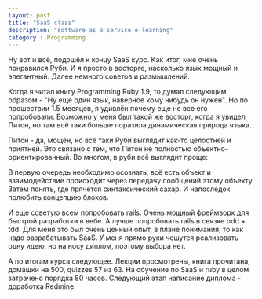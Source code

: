 ```yaml
---
layout: post
title: "SaaS class"
description: "software as a service e-learning"
category : Programming
---
```


Ну вот и всё, подошёл к концу SaaS курс. Как итог, мне очень понравился Руби. И я просто в восторге, насколько язык мощный и элегантный. Далее немного советов и размышлений.


Когда я читал книгу Programming Ruby 1.9, то думал следующим образом - "Ну еще один язык, наверное кому нибудь он нужен". Но по прошествии 1.5 месяцев, я удивлён почему еще не все его попробовали. Возможно у меня был такой же восторг, когда я увидел Питон, но там всё таки больше поразила динамическая природа языка.

Питон - да, мощён, но всё таки Руби выглядит как-то целостней и приятней. Это связано с тем, что Питон не полностью объектно-ориентированный.
Во многом, в руби всё выглядит проще:

В первую очередь необходимо осознать, всё есть объект и взаимодействие происходит через передачу сообщений этому объекту.
Затем понять, где прячется синтаксический сахар.
И напоследок полюбить концепцию блоков.


И еще советую всем попробовать rails. Очень мощный фреймворк для быстрой разработки в вебе. А лучше попробовать rails в связке bdd + tdd. Для меня это был очень ценный опыт, в плане понимания, то как надо разрабатывать SaaS. У меня прямо руки чешутся реализовать одну идею, но на носу диплом, поэтому выбора нет.

А по итогам курса следующее. Лекции просмотрены, книга прочитана, домашки на 500, quizzes 57 из 63. На обучение по SaaS и ruby в целом затрачено порядка 80 часов. Следующий этап написание диплома - доработка Redmine.

